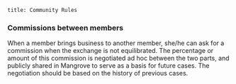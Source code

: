 ```
title: Community Rules
```

### Commissions between members

When a member brings business to another member, she/he can ask for a commission when the exchange is not equilibrated. The percentage or amount of this commission is negotiated ad hoc between the two parts, and publicly shared in Mangrove to serve as a basis for future cases. The negotiation should be based on the history of previous cases.
